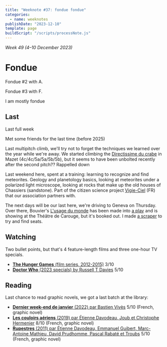 ```yaml
---
title: "Weeknote #37: fondue fondue"
categories:
  - name: weeknotes
publishDate: "2023-12-10"
template: page
buildScript: "/scripts/processNote.js"
---
```


_Week 49 (4–10 December 2023)_

# Fondue

Fondue #2 with A.

Fondue #3 with F.

I am mostly fondue

## Last

Last full week

Met some friends for the last time (before 2025)

Last multipitch climb, we'll try not to forget the techniques we learned over the year while we're away. We started climbing the [Directissime du crabe](http://nulla-dies-sine-linea.over-blog.com/article-la-directissime-du-crabe-121760984.html) in Mazet (4c/4c/5a/5a/5b/5b), but it seems to have been unbolted recently after the second pitch?? Rappelled down

Last weekend here, spent at a training: learning to recognize and find meteorites. Geology and planetology basics, looking at meteorites under a polarized light microscope, looking at rocks that make up the old houses of Chassiers (sandstone). Part of the citizen science project [Vigie-Ciel](https://www.vigie-ciel.org/) (FR) that our association partners with.

The next days will be our last here, we're driving to Geneva on Thursday. Over there, Bouvier's [L'usage du monde](/notes/l-usage-du-monde-par-nicolas-bouvier/) has been made into [a play](https://theatredecarouge.ch/spectacle/lusage-du-monde/) and is showing at the Théâtre de Carouge, but it's booked out. I made [a scraper](/notes/a-cron-web-scraper-with-telegram-alerts/) to try and find seats.

## Watching

Two bullet points, but that's 4 feature-length films and three one-hour TV specials.

- [**The Hunger Games** (film series, 2012-2015)](/notes/the-hunger-games-film-series/) 3/10
- [**Doctor Who** (2023 specials) by Russell T Davies](/notes/doctor-who-2023-specials-by-russell-t-davies/) 5/10

## Reading

Last chance to read graphic novels, we got a last batch at the library:

- [**Dernier week-end de janvier** (2022) par Bastien Vivès](/notes/dernier-week-end-de-janvier-par-bastien-vives/) 5/10 (French, graphic novel)
- [**Les couloirs aériens** (2019) par Étienne Davodeau, Joub et Christophe Hermenier](/notes/les-couloirs-aeriens-par-etienne-davodeau-joub-et-christophe-hermenier/) 8/10 (French, graphic novel)
- [**Rupestres** (2011) par Étienne Davodeau, Emmanuel Guibert, Marc-Antoine Mathieu, David Prudhomme, Pascal Rabaté et Troubs](/notes/rupestres-par-etienne-davodeau-emmanuel-guibert-marc-antoine-mathieu-david-prudhomme-pascal-rabate-et-troubs/) 5/10 (French, graphic novel)
